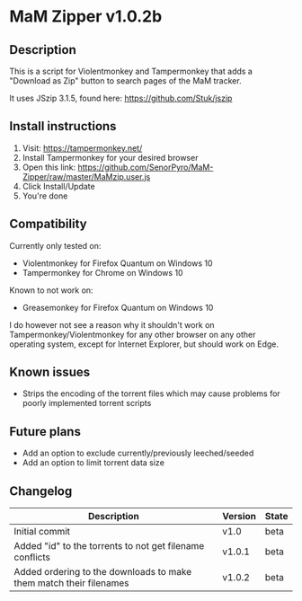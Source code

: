 # MaM Zipper v1.0.2b

## Description
This is a script for Violentmonkey and Tampermonkey that
adds a "Download as Zip" button to search pages of the MaM tracker.

It uses JSzip 3.1.5, found here:
https://github.com/Stuk/jszip

## Install instructions

1. Visit: https://tampermonkey.net/
2. Install Tampermonkey for your desired browser
3. Open this link: https://github.com/SenorPyro/MaM-Zipper/raw/master/MaMzip.user.js
4. Click Install/Update
5. You're done

## Compatibility
Currently only tested on: 

* Violentmonkey for Firefox Quantum on Windows 10
* Tampermonkey for Chrome on Windows 10

Known to not work on:

* Greasemonkey for Firefox Quantum on Windows 10

I do however not see a reason why it shouldn't work on Tampermonkey/Violentmonkey
for any other browser on any other operating system, 
except for Internet Explorer, but should work on Edge.

## Known issues
* Strips the encoding of the torrent files which may cause problems for poorly implemented torrent scripts

## Future plans
* Add an option to exclude currently/previously leeched/seeded
* Add an option to limit torrent data size

## Changelog
Description | Version | State
--- | --- | ---
Initial commit | v1.0 | beta
Added "id" to the torrents to not get filename conflicts | v1.0.1 | beta
Added ordering to the downloads to make them match their filenames | v1.0.2 | beta

